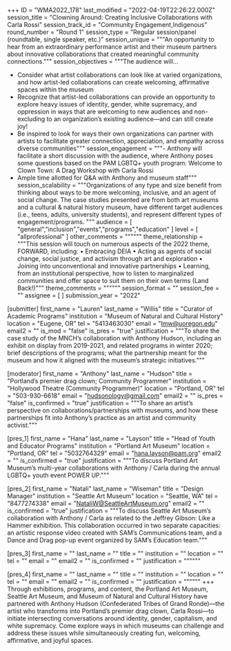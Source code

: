 +++
ID = "WMA2022_178"
last_modified = "2022-04-19T22:26:22.000Z"
session_title = "Clowning Around: Creating Inclusive Collaborations with Carla Rossi"
session_track_id = "Community Engagement,Indigenous"
round_number = "Round 1"
session_type = "Regular session/panel (roundtable, single speaker, etc.)"
session_unique = """An opportunity to hear from an extraordinary performance artist and their museum partners about innovative collaborations that created meaningful community connections."""
session_objectives = """The audience will…

- Consider what artist collaborations can look like at varied organizations, and how artist-led collaborations can create welcoming, affirmative spaces within the museum
- Recognize that artist-led collaborations can provide an opportunity to explore heavy issues of identity, gender, white supremacy, and oppression in ways that are welcoming to new audiences and non-excluding to an organization’s existing audience—and can still create joy!
- Be inspired to look for ways their own organizations can partner with artists to facilitate greater connection, appreciation, and empathy across diverse communities"""
session_engagement = """- Anthony will facilitate a short discussion with the audience, where Anthony poses some questions based on the PAM LGBTQ+ youth program: Welcome to Clown Town: A Drag Workshop with Carla Rossi
- Ample time allotted for Q&A with Anthony and museum staff"""
session_scalability = """Organizations of any type and size benefit from thinking about ways to be more welcoming, inclusive, and an agent of social change. The case studies presented are from both art museums and a cultural & natural history museum, have different target audiences (i.e., teens, adults, university students), and represent different types of engagement/programs.
"""
audience = [ "general","inclusion","events","programs","education" ]
level = [ "allprofessional" ]
other_comments = """"""
theme_relationship = """This session will touch on numerous aspects of the 2022 theme, FORWARD, including:
    • Embracing DEIA
    • Acting as agents of social change, social justice, and activism through art and exploration
    • Joining into unconventional and innovative partnerships
    • Learning, from an institutional perspective, how to listen to marginalized communities and offer space to suit them on their own terms (Land Back!)"""
theme_comments = """"""
session_format = ""
session_fee = ""
assignee = [  ]
submission_year = "2022"

[submitter]
first_name = "Lauren"
last_name = "Willis"
title = "Curator of Academic Programs"
institution = "Museum of Natural and Cultural History"
location = "Eugene, OR"
tel = "5413463030"
email = "lmw@uoregon.edu"
email2 = ""
is_mod = "false"
is_pres = "true"
justification = """To share the case study of the MNCH’s collaboration with Anthony Hudson, including an exhibit on display from 2019-2021, and related programs in winter 2020; brief descriptions of the programs; what the partnership meant for the museum and how it aligned with the museum’s strategic initiatives."""

[moderator]
first_name = "Anthony"
last_name = "Hudson"
title = "Portland’s premier drag clown; Community Programmer"
institution = "Hollywood Theatre (Community Programmer)"
location = "Portland, OR"
tel = "503-930-6618"
email = "hudsonology@gmail.com"
email2 = ""
is_pres = "false"
is_confirmed = "true"
justification = """To share an artist’s perspective on collaborations/partnerships with museums, and how these partnerships fit into Anthony’s practice as an artist and community activist."""

[pres_1]
first_name = "Hana"
last_name = "Layson"
title = "Head of Youth and Educator Programs"
institution = "Portland Art Museum"
location = "Portland, OR"
tel = "5032764329"
email = "hana.layson@pam.org"
email2 = ""
is_confirmed = "true"
justification = """To discuss Portland Art Museum’s multi-year collaborations with Anthony / Carla during the annual LGBTQ+ youth event POWER UP."""

[pres_2]
first_name = "Natali"
last_name = "Wiseman"
title = "Design Manager"
institution = "Seattle Art Museum"
location = "Seattle, WA"
tel = "8477274338"
email = "NataliW@SeattleArtMuseum.org"
email2 = ""
is_confirmed = "true"
justification = """To discuss Seattle Art Museum’s collaboration with Anthony / Carla as related to the Jeffrey Gibson: Like a Hammer exhibition. This collaboration occurred in two separate capacities: an artistic response video created with  SAM’s Communications team, and a Dance and Drag pop-up event organized by SAM’s Education team."""

[pres_3]
first_name = ""
last_name = ""
title = ""
institution = ""
location = ""
tel = ""
email = ""
email2 = ""
is_confirmed = ""
justification = """"""

[pres_4]
first_name = ""
last_name = ""
title = ""
institution = ""
location = ""
tel = ""
email = ""
email2 = ""
is_confirmed = ""
justification = """"""
+++
Through exhibitions, programs, and content, the Portland Art Museum, Seattle Art Museum, and Museum of Natural and Cultural History have partnered with Anthony Hudson (Confederated Tribes of Grand Ronde)—the artist who transforms into Portland’s premier drag clown, Carla Rossi—to initiate intersecting conversations around identity, gender, capitalism, and white supremacy. Come explore ways in which museums can challenge and address these issues while simultaneously creating fun, welcoming, affirmative, and joyful spaces.
